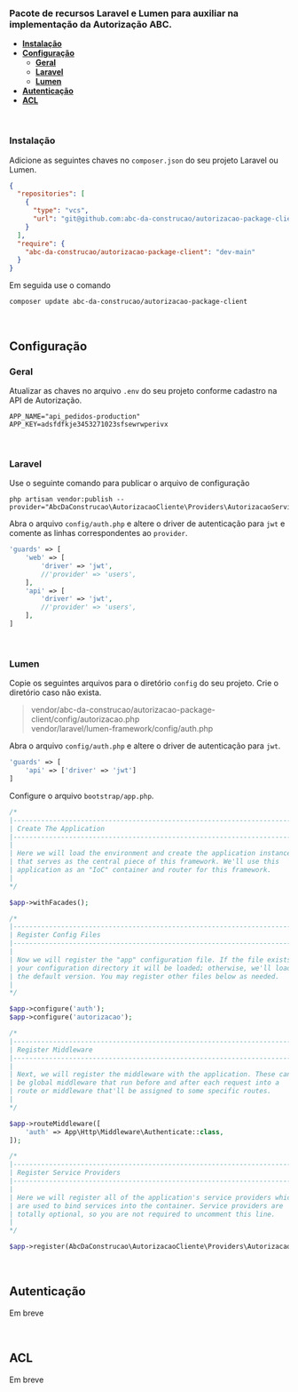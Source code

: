 ### Pacote de recursos Laravel e Lumen para auxiliar na implementação da Autorização ABC.

- [**Instalação**](#Instalação)
- [**Configuração**](#Configuração)
  - [**Geral**](#Geral)
  - [**Laravel**](#Laravel)
  - [**Lumen**](#Lumen)
- [**Autenticação**](#Autenticação)
- [**ACL**](#ACL)

<br/>

### Instalação
Adicione as seguintes chaves no `composer.json` do seu projeto Laravel ou Lumen.
```JSON
{
  "repositories": [
    {
      "type": "vcs",
      "url": "git@github.com:abc-da-construcao/autorizacao-package-client.git"
    }
  ],
  "require": {
    "abc-da-construcao/autorizacao-package-client": "dev-main"
  }
}
```

Em seguida use o comando
```shell
composer update abc-da-construcao/autorizacao-package-client
```

<br/>

## Configuração

### Geral
Atualizar as chaves no arquivo `.env` do seu projeto conforme cadastro na API de Autorização.
```shell
APP_NAME="api_pedidos-production"
APP_KEY=adsfdfkje3453271023sfsewrwperivx
```

<br/>

### Laravel
Use o seguinte comando para publicar o arquivo de configuração

```shell
php artisan vendor:publish --provider="AbcDaConstrucao\AutorizacaoCliente\Providers\AutorizacaoServiceProvider"
```

Abra o arquivo `config/auth.php` e altere o driver de autenticação para `jwt` e comente 
as linhas correspondentes ao `provider`.

```PHP
'guards' => [
    'web' => [
        'driver' => 'jwt',
        //'provider' => 'users',
    ],
    'api' => [
        'driver' => 'jwt',
        //'provider' => 'users',
    ],
]
```

<br/>

### Lumen
Copie os seguintes arquivos para o diretório `config` do seu projeto. Crie o diretório caso não exista. <br/>
> vendor/abc-da-construcao/autorizacao-package-client/config/autorizacao.php <br/>
vendor/laravel/lumen-framework/config/auth.php <br/>


Abra o arquivo `config/auth.php` e altere o driver de autenticação para `jwt`.

```PHP
'guards' => [
    'api' => ['driver' => 'jwt']
]
```

Configure o arquivo `bootstrap/app.php`.
```PHP
/*
|--------------------------------------------------------------------------
| Create The Application
|--------------------------------------------------------------------------
|
| Here we will load the environment and create the application instance
| that serves as the central piece of this framework. We'll use this
| application as an "IoC" container and router for this framework.
|
*/

$app->withFacades();

/*
|--------------------------------------------------------------------------
| Register Config Files
|--------------------------------------------------------------------------
|
| Now we will register the "app" configuration file. If the file exists in
| your configuration directory it will be loaded; otherwise, we'll load
| the default version. You may register other files below as needed.
|
*/

$app->configure('auth');
$app->configure('autorizacao');

/*
|--------------------------------------------------------------------------
| Register Middleware
|--------------------------------------------------------------------------
|
| Next, we will register the middleware with the application. These can
| be global middleware that run before and after each request into a
| route or middleware that'll be assigned to some specific routes.
|
*/

$app->routeMiddleware([
    'auth' => App\Http\Middleware\Authenticate::class,
]);

/*
|--------------------------------------------------------------------------
| Register Service Providers
|--------------------------------------------------------------------------
|
| Here we will register all of the application's service providers which
| are used to bind services into the container. Service providers are
| totally optional, so you are not required to uncomment this line.
|
*/

$app->register(AbcDaConstrucao\AutorizacaoCliente\Providers\AutorizacaoServiceProvider::class);
```

<br/>

## Autenticação
Em breve

<br/>

## ACL
Em breve
